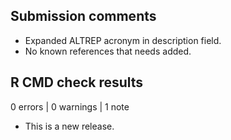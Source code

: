 ## Submission comments

- Expanded ALTREP acronym in description field.
- No known references that needs added.

## R CMD check results

0 errors | 0 warnings | 1 note

* This is a new release.
